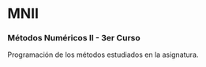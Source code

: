 # MNII
### Métodos Numéricos II - 3er Curso

Programación de los métodos estudiados en la asignatura.
